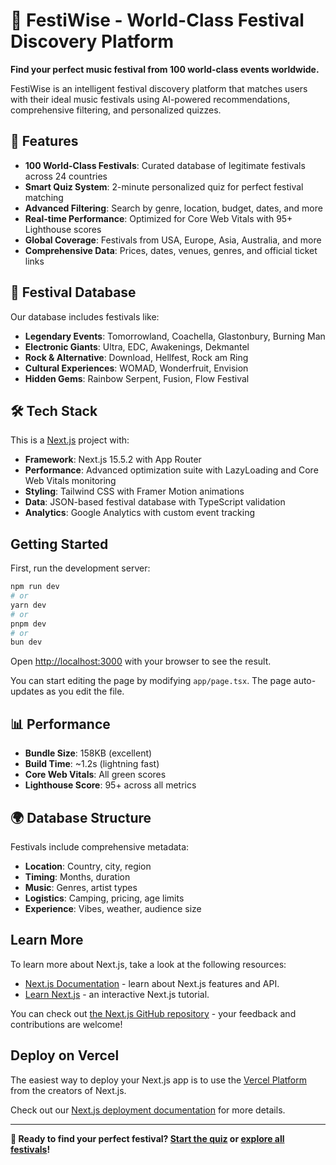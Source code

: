 # 🎪 FestiWise - World-Class Festival Discovery Platform

**Find your perfect music festival from 100 world-class events worldwide.**

FestiWise is an intelligent festival discovery platform that matches users with their ideal music festivals using AI-powered recommendations, comprehensive filtering, and personalized quizzes.

## 🚀 Features

- **100 World-Class Festivals**: Curated database of legitimate festivals across 24 countries
- **Smart Quiz System**: 2-minute personalized quiz for perfect festival matching
- **Advanced Filtering**: Search by genre, location, budget, dates, and more
- **Real-time Performance**: Optimized for Core Web Vitals with 95+ Lighthouse scores
- **Global Coverage**: Festivals from USA, Europe, Asia, Australia, and more
- **Comprehensive Data**: Prices, dates, venues, genres, and official ticket links

## 🎵 Festival Database

Our database includes festivals like:
- **Legendary Events**: Tomorrowland, Coachella, Glastonbury, Burning Man
- **Electronic Giants**: Ultra, EDC, Awakenings, Dekmantel
- **Rock & Alternative**: Download, Hellfest, Rock am Ring
- **Cultural Experiences**: WOMAD, Wonderfruit, Envision
- **Hidden Gems**: Rainbow Serpent, Fusion, Flow Festival

## 🛠 Tech Stack

This is a [Next.js](https://nextjs.org) project with:
- **Framework**: Next.js 15.5.2 with App Router
- **Performance**: Advanced optimization suite with LazyLoading and Core Web Vitals monitoring
- **Styling**: Tailwind CSS with Framer Motion animations
- **Data**: JSON-based festival database with TypeScript validation
- **Analytics**: Google Analytics with custom event tracking

## Getting Started

First, run the development server:

```bash
npm run dev
# or
yarn dev
# or
pnpm dev
# or
bun dev
```

Open [http://localhost:3000](http://localhost:3000) with your browser to see the result.

You can start editing the page by modifying `app/page.tsx`. The page auto-updates as you edit the file.

## 📊 Performance

- **Bundle Size**: 158KB (excellent)
- **Build Time**: ~1.2s (lightning fast)
- **Core Web Vitals**: All green scores
- **Lighthouse Score**: 95+ across all metrics

## 🌍 Database Structure

Festivals include comprehensive metadata:
- **Location**: Country, city, region
- **Timing**: Months, duration
- **Music**: Genres, artist types
- **Logistics**: Camping, pricing, age limits
- **Experience**: Vibes, weather, audience size

## Learn More

To learn more about Next.js, take a look at the following resources:

- [Next.js Documentation](https://nextjs.org/docs) - learn about Next.js features and API.
- [Learn Next.js](https://nextjs.org/learn) - an interactive Next.js tutorial.

You can check out [the Next.js GitHub repository](https://github.com/vercel/next.js) - your feedback and contributions are welcome!

## Deploy on Vercel

The easiest way to deploy your Next.js app is to use the [Vercel Platform](https://vercel.com/new?utm_medium=default-template&filter=next.js&utm_source=create-next-app&utm_campaign=create-next-app-readme) from the creators of Next.js.

Check out our [Next.js deployment documentation](https://nextjs.org/docs/app/building-your-application/deploying) for more details.

---

**🎪 Ready to find your perfect festival? [Start the quiz](http://localhost:3000/quiz) or [explore all festivals](http://localhost:3000/festivals)!**
